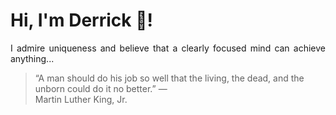 # Hi, I'm Derrick 👋!
<p align="justify">I admire uniqueness and believe that a clearly focused mind can achieve anything...</p> 
<!-- #quote-start -->
<blockquote>&ldquo;A man should do his job so well that the living, the dead, and the unborn could do it no better.&rdquo; &mdash; <footer>Martin Luther King, Jr.</footer></blockquote>
<!-- #quote-end -->
